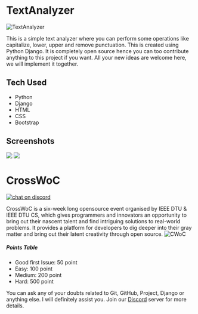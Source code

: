 # TextAnalyzer

![TextAnalyzer](https://socialify.git.ci/rockingrohit9639/TextAnalyzer/image?font=Inter&forks=1&issues=1&language=1&owner=1&pattern=Charlie%20Brown&pulls=1&stargazers=1&theme=Dark)

This is a simple text analyzer where you can perform some operations like capitalize, lower, upper and remove punctuation. This is created using Python Django. It is completely open source hence you can too contribute anything to this project if you want. All your new ideas are welcome here, we will implement it together.

## Tech Used
- Python
- Django
- HTML
- CSS
- Bootstrap

## Screenshots

<img src="ss1.png">
<img src="ss2.png">

# CrossWoC 
[![chat on discord](https://img.shields.io/badge/chat-on%20discord-brightgreen)](https://discord.gg/GycEMxYm)

CrossWoC is a six-week long opensource event organised by IEEE DTU & IEEE DTU CS, which gives programmers and innovators an opportunity to bring out their nascent talent and find intriguing solutions to real-world problems. It provides a platform for developers to dig deeper into their gray matter and bring out their latent creativity through open source.
![CWoC](https://camo.githubusercontent.com/4d270d544d67ce146ad9ec7d3811e165a64de576dc29b783c6960d7644a3e3b6/68747470733a2f2f63726f7373776f632e696565656474752e696e2f696d616765732f696d6763772e706e67)


##### Points Table
- Good first Issue: 50 point
- Easy: 100 point
- Medium: 200 point
- Hard: 500 point

You can ask any of your doubts related to Git, GitHub, Project, Django or anything else. I will definitely assist you.
Join our [Discord](https://discord.gg/GycEMxYm) server for more details.
